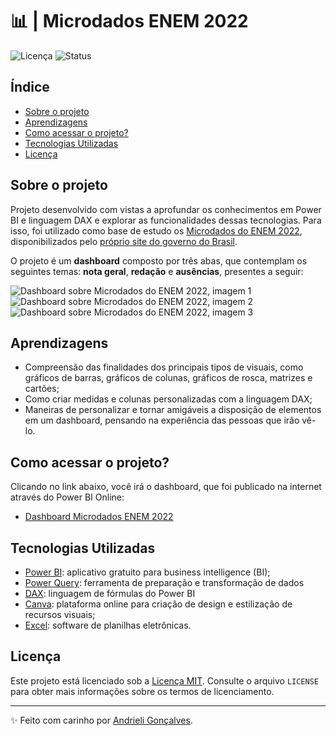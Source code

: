 # 📊 | Microdados ENEM 2022

![Licença](https://img.shields.io/badge/Licen%C3%A7a-MIT-f5b5ca.svg)
![Status](https://img.shields.io/badge/Status-Concluído-abf285.svg)

## Índice

- [Sobre o projeto](#sobre-o-projeto)
- [Aprendizagens](#aprendizagens)
- [Como acessar o projeto?](#como-acessar-o-projeto)
- [Tecnologias Utilizadas](#tecnologias-utilizadas)
- [Licença](#licença)

## Sobre o projeto

Projeto desenvolvido com vistas a aprofundar os conhecimentos em Power BI e linguagem DAX e explorar as funcionalidades dessas tecnologias. Para isso, foi utilizado como base de estudo os [Microdados do ENEM 2022](https://www.gov.br/inep/pt-br/assuntos/noticias/enem/divulgados-microdados-do-enem-2022), disponibilizados pelo [próprio site do governo do Brasil](https://www.gov.br/pt-br). 

O projeto é um **dashboard** composto por três abas, que contemplam os seguintes temas: **nota geral**, **redação** e **ausências**, presentes a seguir:

![Dashboard sobre Microdados do ENEM 2022, imagem 1](https://i.imgur.com/3bCSD0N.png)
![Dashboard sobre Microdados do ENEM 2022, imagem 2](https://i.imgur.com/QW5QfXy.png)
![Dashboard sobre Microdados do ENEM 2022, imagem 3](https://i.imgur.com/EjJ7RkA.png)

## Aprendizagens

* Compreensão das finalidades dos principais tipos de visuais, como gráficos de barras, gráficos de colunas, gráficos de rosca, matrizes e cartões;
* Como criar medidas e colunas personalizadas com a linguagem DAX;
* Maneiras de personalizar e tornar amigáveis a disposição de elementos em um dashboard, pensando na experiência das pessoas que irão vê-lo.

## Como acessar o projeto?

Clicando no link abaixo, você irá o dashboard, que foi publicado na internet através do Power BI Online:
* [Dashboard Microdados ENEM 2022](https://app.powerbi.com/view?r=eyJrIjoiNjg0NWUzZjEtYmI5OC00ZDIxLWFmYjEtODFlMjYwNjYwMjUxIiwidCI6IjA5OGU0MDQ1LWY4OWYtNDVhZC05YmQxLTQ0NWUxOTZkYTZlYSJ9&pageName=ReportSection7a8263db44e29d89ce8a)

## Tecnologias Utilizadas
* [Power BI](https://powerbi.microsoft.com/pt-br/): aplicativo gratuito para business intelligence (BI);
* [Power Query](https://learn.microsoft.com/pt-br/power-query/power-query-what-is-power-query): ferramenta de preparação e transformação de dados
* [DAX](https://learn.microsoft.com/pt-br/dax/): linguagem de fórmulas do Power BI  
* [Canva](https://www.canva.com/pt_br/): plataforma online para criação de design e estilização de recursos visuais;
* [Excel](https://www.microsoft.com/pt-br/microsoft-365/excel): software de planilhas eletrônicas.

## Licença

Este projeto está licenciado sob a [Licença MIT](https://opensource.org/licenses/MIT). Consulte o arquivo `LICENSE` para obter mais informações sobre os termos de licenciamento.

---

✨ Feito com carinho por [Andrieli Gonçalves](https://github.com/strawndri).
